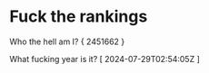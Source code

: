 # Fuck the rankings

Who the hell am I?
{ 2451662 }

What fucking year is it?
[ 2024-07-29T02:54:05Z ]
